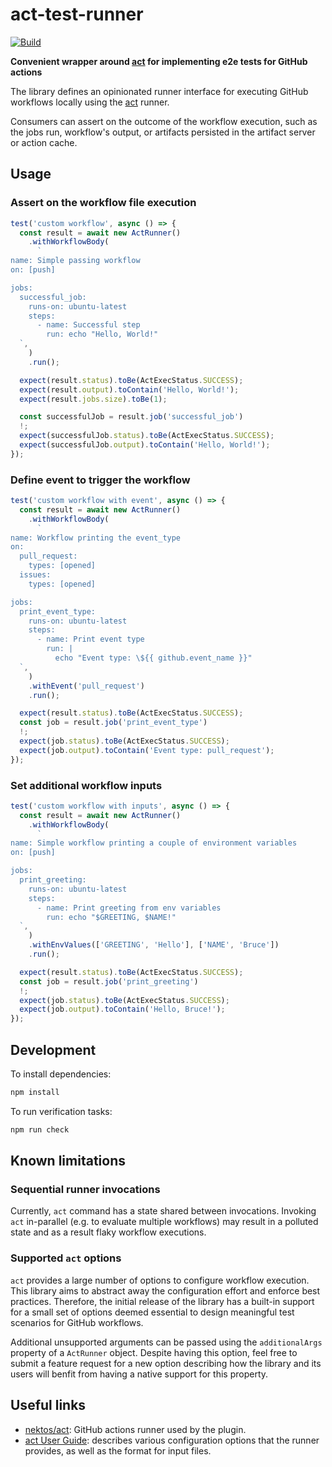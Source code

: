 # act-test-runner

[![Build](https://github.com/pshevche/act-test-runner/actions/workflows/verify.yaml/badge.svg)](https://github.com/pshevche/act-test-runner/actions/workflows/verify.yaml)

**Convenient wrapper around [act](https://github.com/nektos/act) for implementing e2e tests for GitHub actions**

The library defines an opinionated runner interface for executing GitHub workflows locally using
the [act](https://github.com/nektos/act) runner.

Consumers can assert on the outcome of the workflow execution, such as the jobs run, workflow's output, or artifacts
persisted in the artifact server or action cache.

## Usage

### Assert on the workflow file execution

```JavaScript
test('custom workflow', async () => {
  const result = await new ActRunner()
    .withWorkflowBody(
      `
name: Simple passing workflow
on: [push]

jobs:
  successful_job:
    runs-on: ubuntu-latest
    steps:
      - name: Successful step
        run: echo "Hello, World!"
  `,
    )
    .run();

  expect(result.status).toBe(ActExecStatus.SUCCESS);
  expect(result.output).toContain('Hello, World!');
  expect(result.jobs.size).toBe(1);

  const successfulJob = result.job('successful_job')
  !;
  expect(successfulJob.status).toBe(ActExecStatus.SUCCESS);
  expect(successfulJob.output).toContain('Hello, World!');
});
```

### Define event to trigger the workflow

```JavaScript
test('custom workflow with event', async () => {
  const result = await new ActRunner()
    .withWorkflowBody(
      `
name: Workflow printing the event_type
on:
  pull_request:
    types: [opened]
  issues:
    types: [opened]

jobs:
  print_event_type:
    runs-on: ubuntu-latest
    steps:
      - name: Print event type
        run: |
          echo "Event type: \${{ github.event_name }}"
  `,
    )
    .withEvent('pull_request')
    .run();

  expect(result.status).toBe(ActExecStatus.SUCCESS);
  const job = result.job('print_event_type')
  !;
  expect(job.status).toBe(ActExecStatus.SUCCESS);
  expect(job.output).toContain('Event type: pull_request');
});
```

### Set additional workflow inputs

```JavaScript
test('custom workflow with inputs', async () => {
  const result = await new ActRunner()
    .withWorkflowBody(
      `
name: Simple workflow printing a couple of environment variables
on: [push]

jobs:
  print_greeting:
    runs-on: ubuntu-latest
    steps:
      - name: Print greeting from env variables
        run: echo "$GREETING, $NAME!"
  `,
    )
    .withEnvValues(['GREETING', 'Hello'], ['NAME', 'Bruce'])
    .run();

  expect(result.status).toBe(ActExecStatus.SUCCESS);
  const job = result.job('print_greeting')
  !;
  expect(job.status).toBe(ActExecStatus.SUCCESS);
  expect(job.output).toContain('Hello, Bruce!');
});
```

## Development

To install dependencies:

```bash
npm install
```

To run verification tasks:

```bash
npm run check
```

## Known limitations

### Sequential runner invocations

Currently, `act` command has a state shared between invocations.
Invoking `act` in-parallel (e.g. to evaluate multiple workflows) may result in a polluted state and as a result flaky
workflow executions.

### Supported `act` options

`act` provides a large number of options to configure workflow execution.
This library aims to abstract away the configuration effort and enforce best practices.
Therefore, the initial release of the library has a built-in support for a small set of options deemed essential to
design meaningful test scenarios for GitHub workflows.

Additional unsupported arguments can be passed using the `additionalArgs` property of a `ActRunner` object.
Despite having this option, feel free to submit a feature request for a new option describing how the library and its
users will benfit from having a native support for this property.

## Useful links

- [nektos/act](https://github.com/nektos/act): GitHub actions runner used by the plugin.
- [act User Guide](https://nektosact.com): describes various configuration options that the runner provides, as well as
  the format for input files.
